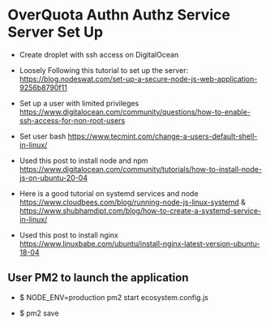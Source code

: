 # OverQuota Authn Authz Service Server Set Up

- Create droplet with ssh access on DigitalOcean
  
- Loosely Following this tutorial to set up the server: <https://blog.nodeswat.com/set-up-a-secure-node-js-web-application-9256b8790f11>

- Set up a user with limited privileges <https://www.digitalocean.com/community/questions/how-to-enable-ssh-access-for-non-root-users>
  
- Set user bash <https://www.tecmint.com/change-a-users-default-shell-in-linux/>

- Used this post to install node and npm <https://www.digitalocean.com/community/tutorials/how-to-install-node-js-on-ubuntu-20-04>

- Here is a good tutorial on systemd services and node <https://www.cloudbees.com/blog/running-node-js-linux-systemd> & <https://www.shubhamdipt.com/blog/how-to-create-a-systemd-service-in-linux/>
  
- Used this post to install nginx <https://www.linuxbabe.com/ubuntu/install-nginx-latest-version-ubuntu-18-04>

## User PM2 to launch the application

- $ NODE_ENV=production pm2 start ecosystem.config.js

- $ pm2 save
